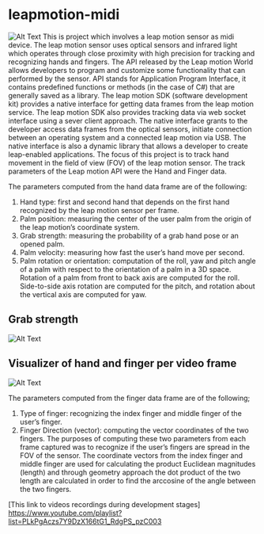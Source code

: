 # leapmotion-midi
![Alt Text](https://orcheese.files.wordpress.com/2015/04/data1.png)
This is project which involves a leap motion sensor as midi device.
The leap motion sensor uses optical sensors and infrared light which operates through close proximity with high precision for tracking and recognizing hands and fingers.
The API released by the Leap motion World allows developers to program and customize some functionality that can performed by the sensor. 
API stands for Application Program Interface, it contains predefined functions or methods (in the case of C#) that are generally saved as a library.
The leap motion SDK (software development kit) provides a native interface for getting data frames from the leap motion service. The leap motion SDK also provides tracking data via web socket interface using a sever client approach. 
The native interface grants to the developer access data frames from the optical sensors, initiate connection between an operating system and a connected leap motion via USB. 
The native interface is also a dynamic library that allows a developer to create leap-enabled applications. 
The focus of this project is to track hand movement in the field of view (FOV) of the leap motion sensor. 
The track parameters of the Leap motion API were the Hand and Finger data.

The parameters computed from the hand data frame are of the following:
1. Hand type: first and second hand that depends on the first hand recognized by the leap motion sensor per frame.
2. Palm position: measuring the center of the user palm from the origin of the leap motion’s coordinate system.
3. Grab strength: measuring the probability of a grab hand pose or an opened palm.
4. Palm velocity: measuring how fast the user’s hand move per second.
5. Palm rotation or orientation: computation of the roll, yaw and pitch angle of a palm with respect to the orientation of a palm in a 3D space. Rotation of a palm from front to back axis are computed for the roll. Side-to-side axis rotation are computed for the pitch, and rotation about the vertical axis are computed for yaw.

## Grab strength
![Alt Text](http://blog.leapmotion.com/wp-content/uploads/2014/08/grab-strength.gif)

## Visualizer of hand and finger per video frame
![Alt Text](http://blog.leapmotion.com/wp-content/uploads/2014/08/visualizer.jpg) 


The parameters computed from the finger data frame are of the following;
1. Type of finger: recognizing the index finger and middle finger of the user’s finger.
2. Finger Direction (vector): computing the vector coordinates of the two fingers.
The purposes of computing these two parameters from each frame captured was to recognize if the user’s fingers are spread in the FOV of the sensor. The coordinate vectors from the index finger and middle finger are used for calculating the product Euclidean magnitudes (length) and through geometry approach the dot product of the two length are calculated in order to find the arccosine of the angle between the two fingers.  


[This link to videos recordings during development stages] https://www.youtube.com/playlist?list=PLkPgAczs7Y9DzX166tG1_RdgPS_pzC003
